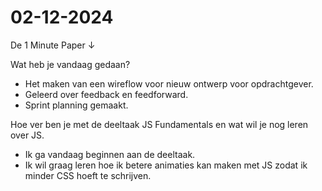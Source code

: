 # 02-12-2024

De 1 Minute Paper ↓
      <p>Wat heb je vandaag gedaan?</p>
      <ul>
        <li>Het maken van een wireflow voor nieuw ontwerp voor opdrachtgever.</li>
        <li>Geleerd over feedback en feedforward.</li>
        <li>Sprint planning gemaakt.</li>
      </ul>

Hoe ver ben je met de deeltaak JS Fundamentals en wat wil je nog leren over JS.</p>
      <ul>
        <li>Ik ga vandaag beginnen aan de deeltaak.</li>
        <li>Ik wil graag leren hoe ik betere animaties kan maken met JS zodat ik minder CSS hoeft te schrijven.</li>
      </ul>